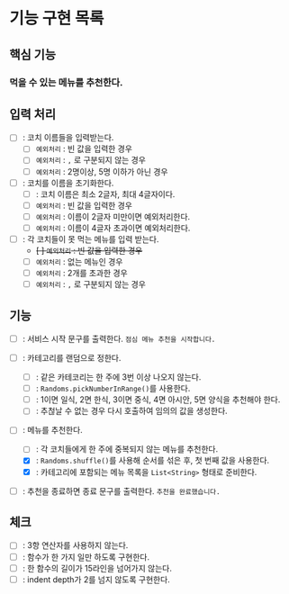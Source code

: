# 기능 구현 목록
## 핵심 기능
### 먹을 수 있는 메뉴를 추천한다.

## 입력 처리
- [ ] : 코치 이름들을 입력받는다.
  - [ ] `예외처리` : 빈 값을 입력한 경우
  - [ ] `예외처리` : `,` 로 구분되지 않는 경우
  - [ ] `예외처리` : 2명이상, 5명 이하가 아닌 경우
  
- [ ] : 코치를 이름을 초기화한다.
  - [ ] : 코치 이름은 최소 2글자, 최대 4글자이다.
  - [ ] `예외처리` : 빈 값을 입력한 경우
  - [ ] `예외처리` : 이름이 2글자 미만이면 예외처리한다.
  - [ ] `예외처리` : 이름이 4글자 초과이면 예외처리한다.
  
- [ ] : 각 코치들이 못 먹는 메뉴를 입력 받는다.
  - ~~[ ] `예외처리` : 빈 값을 입력한 경우~~
  - [ ] `예외처리` : 없는 메뉴인 경우
  - [ ] `예외처리` : 2개를 초과한 경우
  - [ ] `예외처리` : `,` 로 구분되지 않는 경우

## 기능
- [ ] : 서비스 시작 문구를 출력한다. `점심 메뉴 추천을 시작합니다.`

- [ ] : 카테고리를 랜덤으로 정한다.
  - [ ] : 같은 카테코리는 한 주에 3번 이상 나오지 않는다. 
  - [ ] : `Randoms.pickNumberInRange()`를 사용한다.
  - [ ] : 1이면 일식, 2면 한식, 3이면 중식, 4면 아시안, 5면 양식을 추천해야 한다.
  - [ ] : 추첞날 수 없는 경우 다시 호출하여 임의의 값을 생성한다.

- [ ] : 메뉴를 추천한다.
  - [ ] : 각 코치들에게 한 주에 중복되지 않는 메뉴를 추천한다.
  - [X] : `Randoms.shuffle()`를 사용해 순서를 섞은 후, 첫 번째 값을 사용한다.
  - [X] : 카테고리에 포함되는 메뉴 목록을 `List<String>` 형태로 준비한다.

- [ ] : 추천을 종료하면 종료 문구를 출력한다. `추천을 완료했습니다.`

## 체크
- [ ] : 3항 연산자를 사용하지 않는다.
- [ ] : 함수가 한 가지 일만 하도록 구현한다.
- [ ] : 한 함수의 길이가 15라인을 넘어가지 않는다.
- [ ] : indent depth가 2를 넘지 않도록 구현한다.
